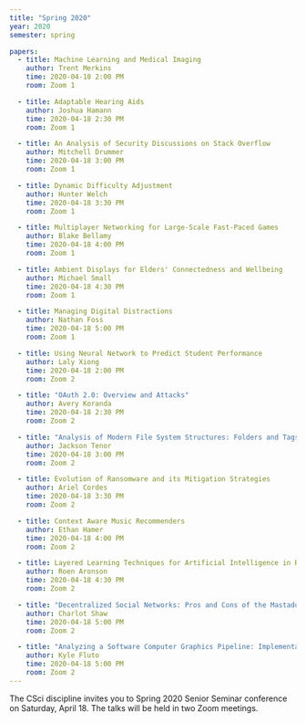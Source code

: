 ```yaml
---
title: "Spring 2020"
year: 2020
semester: spring

papers:
  - title: Machine Learning and Medical Imaging
    author: Trent Merkins
    time: 2020-04-18 2:00 PM
    room: Zoom 1

  - title: Adaptable Hearing Aids
    author: Joshua Hamann
    time: 2020-04-18 2:30 PM
    room: Zoom 1

  - title: An Analysis of Security Discussions on Stack Overflow
    author: Mitchell Drummer
    time: 2020-04-18 3:00 PM
    room: Zoom 1

  - title: Dynamic Difficulty Adjustment
    author: Hunter Welch
    time: 2020-04-18 3:30 PM
    room: Zoom 1

  - title: Multiplayer Networking for Large-Scale Fast-Paced Games
    author: Blake Bellamy
    time: 2020-04-18 4:00 PM
    room: Zoom 1

  - title: Ambient Displays for Elders' Connectedness and Wellbeing
    author: Michael Small
    time: 2020-04-18 4:30 PM
    room: Zoom 1

  - title: Managing Digital Distractions
    author: Nathan Foss
    time: 2020-04-18 5:00 PM
    room: Zoom 1

  - title: Using Neural Network to Predict Student Performance
    author: Laly Xiong
    time: 2020-04-18 2:00 PM
    room: Zoom 2

  - title: "OAuth 2.0: Overview and Attacks"
    author: Avery Koranda
    time: 2020-04-18 2:30 PM
    room: Zoom 2

  - title: "Analysis of Modern File System Structures: Folders and Tags"
    author: Jackson Tenor
    time: 2020-04-18 3:00 PM
    room: Zoom 2

  - title: Evolution of Ransomware and its Mitigation Strategies
    author: Ariel Cordes
    time: 2020-04-18 3:30 PM
    room: Zoom 2

  - title: Context Aware Music Recommenders
    author: Ethan Hamer
    time: 2020-04-18 4:00 PM
    room: Zoom 2

  - title: Layered Learning Techniques for Artificial Intelligence in Robot Soccer
    author: Roen Aronson
    time: 2020-04-18 4:30 PM
    room: Zoom 2

  - title: "Decentralized Social Networks: Pros and Cons of the Mastadon Platform"
    author: Charlot Shaw
    time: 2020-04-18 5:00 PM
    room: Zoom 2

  - title: "Analyzing a Software Computer Graphics Pipeline: Implementation, Comparative Benchmarking, and Pipeline Customization"
    author: Kyle Fluto
    time: 2020-04-18 5:00 PM
    room: Zoom 2
---
```


The CSci discipline invites you to Spring 2020 Senior Seminar conference on
Saturday, April 18.
The talks will be held in two Zoom meetings.
